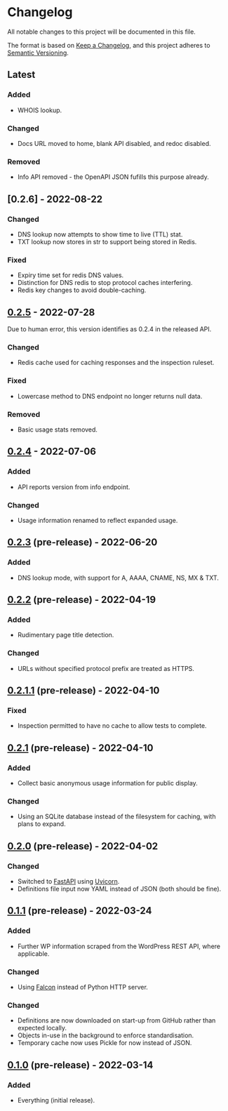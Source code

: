 # Changelog
All notable changes to this project will be documented in this file.

The format is based on [Keep a Changelog](https://keepachangelog.com/en/1.0.0/),
and this project adheres to [Semantic Versioning](https://semver.org/spec/v2.0.0.html).

## Latest
### Added
- WHOIS lookup.

### Changed
- Docs URL moved to home, blank API disabled, and redoc disabled.

### Removed
- Info API removed - the OpenAPI JSON fufills this purpose already.

## [0.2.6] - 2022-08-22
### Changed
- DNS lookup now attempts to show time to live (TTL) stat.
- TXT lookup now stores in str to support being stored in Redis.

### Fixed
- Expiry time set for redis DNS values.
- Distinction for DNS redis to stop protocol caches interfering.
- Redis key changes to avoid double-caching.

## [0.2.5] - 2022-07-28
Due to human error, this version identifies as 0.2.4 in the released API.

### Changed
- Redis cache used for caching responses and the inspection ruleset.

### Fixed
- Lowercase method to DNS endpoint no longer returns null data.

### Removed
- Basic usage stats removed.

## [0.2.4] - 2022-07-06
### Added
- API reports version from info endpoint.

### Changed
- Usage information renamed to reflect expanded usage.

## [0.2.3] (pre-release) - 2022-06-20
### Added
- DNS lookup mode, with support for A, AAAA, CNAME, NS, MX & TXT.

## [0.2.2] (pre-release) - 2022-04-19
### Added
- Rudimentary page title detection.

### Changed
- URLs without specified protocol prefix are treated as HTTPS.

## [0.2.1.1] (pre-release) - 2022-04-10
### Fixed
- Inspection permitted to have no cache to allow tests to complete.

## [0.2.1] (pre-release) - 2022-04-10
### Added
- Collect basic anonymous usage information for public display.

### Changed
- Using an SQLite database instead of the filesystem for caching, with plans to expand.

## [0.2.0] (pre-release) - 2022-04-02
### Changed
- Switched to [FastAPI](https://fastapi.tiangolo.com/) using [Uvicorn](https://www.uvicorn.org/).
- Definitions file input now YAML instead of JSON (both should be fine).

## [0.1.1] (pre-release) - 2022-03-24
### Added
- Further WP information scraped from the WordPress REST API, where applicable.

### Changed
- Using [Falcon](https://falconframework.org/) instead of Python HTTP server.

### Changed
- Definitions are now downloaded on start-up from GitHub rather than expected locally.
- Objects in-use in the background to enforce standardisation.
- Temporary cache now uses Pickle for now instead of JSON.

## [0.1.0] (pre-release) - 2022-03-14
### Added
- Everything (initial release).

[0.2.5]:   https://github.com/soup-bowl/api.whatsth.is/releases/tag/0.2.5
[0.2.4]:   https://github.com/soup-bowl/api.whatsth.is/releases/tag/0.2.4
[0.2.3]:   https://github.com/soup-bowl/api.whatsth.is/releases/tag/0.2.3
[0.2.2]:   https://github.com/soup-bowl/api.whatsth.is/releases/tag/0.2.2
[0.2.1.1]: https://github.com/soup-bowl/api.whatsth.is/releases/tag/0.2.1.1
[0.2.1]:   https://github.com/soup-bowl/api.whatsth.is/releases/tag/0.2.1
[0.2.0]:   https://github.com/soup-bowl/api.whatsth.is/releases/tag/0.2.0
[0.1.1]:   https://github.com/soup-bowl/api.whatsth.is/releases/tag/0.1.1
[0.1.0]:   https://github.com/soup-bowl/api.whatsth.is/releases/tag/0.1.0
